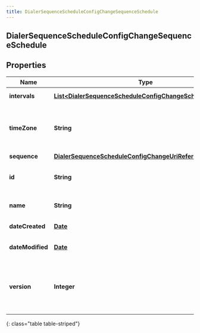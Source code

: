 ```yaml
---
title: DialerSequenceScheduleConfigChangeSequenceSchedule
---
```


## DialerSequenceScheduleConfigChangeSequenceSchedule

## Properties

| Name             | Type                                                                                                                                             | Description                                                                     | Notes      |
| ---------------- | ------------------------------------------------------------------------------------------------------------------------------------------------ | ------------------------------------------------------------------------------- | ---------- |
| **intervals**    | <!----><!---->[**List&lt;DialerSequenceScheduleConfigChangeScheduleInterval&gt;**](DialerSequenceScheduleConfigChangeScheduleInterval.md)<!----> | a list of start and end times                                                   | [optional] |
| **timeZone**     | <!----><!---->**String**<!---->                                                                                                                  | time zone identifier to be applied to the intervals; for example Africa/Abidjan | [optional] |
| **sequence**     | <!----><!---->[**DialerSequenceScheduleConfigChangeUriReference**](DialerSequenceScheduleConfigChangeUriReference.md)<!---->                     |                                                                                 | [optional] |
| **id**           | <!----><!---->**String**<!---->                                                                                                                  | The globally unique identifier for the object.                                  | [optional] |
| **name**         | <!----><!---->**String**<!---->                                                                                                                  | The UI-visible name of the object                                               | [optional] |
| **dateCreated**  | <!----><!---->[**Date**](Date.md)<!---->                                                                                                         | Creation time of the entity                                                     | [optional] |
| **dateModified** | <!----><!---->[**Date**](Date.md)<!---->                                                                                                         | Last modified time of the entity                                                | [optional] |
| **version**      | <!----><!---->**Integer**<!---->                                                                                                                 | Required for updates, must match the version number of the most recent update   | [optional] |

{: class="table table-striped"}
